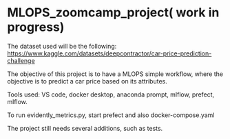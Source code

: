 # MLOPS_zoomcamp_project( work in progress)

The dataset used will be the following:
https://www.kaggle.com/datasets/deepcontractor/car-price-prediction-challenge

The objective of this project is to have a MLOPS simple workflow, where the objective is to predict a car price based on its attributes.

Tools used:
VS code, docker desktop, anaconda prompt, mlflow, prefect, mlflow.

To run evidently_metrics.py, start prefect and also docker-compose.yaml

The project still needs several additions, such as tests.
